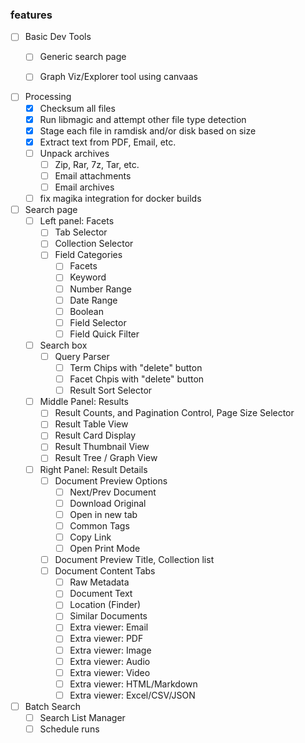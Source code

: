 
### features

- [ ] Basic Dev Tools
    - [ ] Generic search page
    - [ ] Graph Viz/Explorer tool using canvaas


- [ ] Processing
    - [x] Checksum all files
    - [x] Run libmagic and attempt other file type detection
    - [x] Stage each file in ramdisk and/or disk based on size
    - [x] Extract text from PDF, Email, etc.
    - [ ] Unpack archives
        - [ ] Zip, Rar, 7z, Tar, etc.
        - [ ] Email attachments
        - [ ] Email archives
    - [ ] fix magika integration for docker builds

- [ ] Search page
    - [ ] Left panel: Facets
        - [ ] Tab Selector
        - [ ] Collection Selector
        - [ ] Field Categories
            - [ ] Facets
            - [ ] Keyword
            - [ ] Number Range
            - [ ] Date Range
            - [ ] Boolean
            - [ ] Field Selector
            - [ ] Field Quick Filter
    - [ ] Search box
        - [ ] Query Parser
            - [ ] Term Chips with "delete" button
            - [ ] Facet Chpis with "delete" button
            - [ ] Result Sort Selector
    - [ ] Middle Panel: Results
        - [ ] Result Counts, and Pagination Control, Page Size Selector
        - [ ] Result Table View
        - [ ] Result Card Display
        - [ ] Result Thumbnail View
        - [ ] Result Tree / Graph View
    - [ ] Right Panel: Result Details
        - [ ] Document Preview Options
            - [ ] Next/Prev Document
            - [ ] Download Original
            - [ ] Open in new tab
            - [ ] Common Tags
            - [ ] Copy Link
            - [ ] Open Print Mode
        - [ ] Document Preview Title, Collection list
        - [ ] Document Content Tabs
            - [ ] Raw Metadata
            - [ ] Document Text
            - [ ] Location (Finder)
            - [ ] Similar Documents
            - [ ] Extra viewer: Email
            - [ ] Extra viewer: PDF
            - [ ] Extra viewer: Image
            - [ ] Extra viewer: Audio
            - [ ] Extra viewer: Video
            - [ ] Extra viewer: HTML/Markdown
            - [ ] Extra viewer: Excel/CSV/JSON

- [ ] Batch Search
    - [ ] Search List Manager
    - [ ] Schedule runs